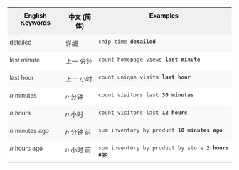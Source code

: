 <style type="text/css">
.tg  {border-collapse:collapse;border-spacing:0;border:none;border-color:#ccc;}
.tg td{font-family:Arial, sans-serif;font-size:14px;padding:10px 5px;border-style:solid;border-width:0px;overflow:hidden;word-break:normal;border-color:#ccc;color:#333;background-color:#fff;}
.tg th{font-family:Arial, sans-serif;font-size:14px;font-weight:normal;padding:10px 5px;border-style:solid;border-width:0px;overflow:hidden;word-break:normal;border-color:#ccc;color:#333;background-color:#f0f0f0;}
.tg .tg-j0ga{background-color:#f0f0f0;color:#000;font-weight:bold;border-color:inherit;vertical-align:top}
.tg .tg-dc35{background-color:#f9f9f9;border-color:inherit;vertical-align:top}
.tg .tg-us36{border-color:inherit;vertical-align:top}
</style>
<table class="tg">
  <tr>
    <th class="tg-j0ga">English Keywords</th>
    <th class="tg-j0ga">中文 (简体)</th>
    <th class="tg-j0ga">Examples</th>
  </tr>
  <tr>
    <td class="tg-dc35">detailed</td>
    <td class="tg-dc35">详细</td>
    <td class="tg-dc35"><code>ship time <b>detailed</b></code></td>
  </tr>
  <tr>
    <td class="tg-us36">last minute</td>
    <td class="tg-us36">上一 分钟</td>
    <td class="tg-us36"><code>count homepage views <b>last minute</b></code></td>
  </tr>
  <tr>
    <td class="tg-dc35">last hour</td>
    <td class="tg-dc35">上一 小时</td>
    <td class="tg-dc35"><code>count unique visits <b>last hour</b></code></td>
  </tr>
  <tr>
    <td class="tg-us36"><em>n</em> minutes</td>
    <td class="tg-us36"><em>n</em> 分钟</td>
    <td class="tg-us36"><code>count visitors last <b>30 minutes</b></code></td>
  </tr>
  <tr>
    <td class="tg-dc35"><em>n</em> hours</td>
    <td class="tg-dc35"><em>n</em> 小时</td>
    <td class="tg-dc35"><code>count visitors last <b>12 hours</b></code></td>
  </tr>
  <tr>
    <td class="tg-dc35"><em>n</em> minutes ago</td>
    <td class="tg-dc35"><em>n</em> 分钟 前</td>
    <td class="tg-dc35"><code>sum inventory by product <b>10 minutes ago</b></code></td>
  </tr>
  <tr>
    <td class="tg-us36"><em>n</em> hours ago</td>
    <td class="tg-us36"><em>n</em> 小时 前</td>
    <td class="tg-us36"><code>sum inventory by product by store <b>2 hours ago</b></code></td>
  </tr>
</table>
